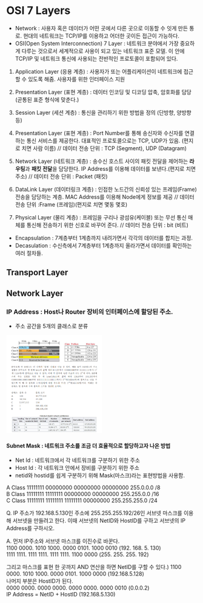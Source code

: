 # OSI 7 Layers
- Network : 사용자 혹은 데이터가 어떤 곳에서 다른 곳으로 이동할 수 잇게 만든 통로. 현대의 네트워크는 TCP/IP를 이용하고 어더한 곳이든 접근이 가능하다.  
- OSI(Open System Interconnection) 7 Layer : 네트워크 분야에서 가장 중요하게 다루는 것으로서 세계적으로 사용이 되고 있는 네트워크 표준 모델. 이 안에 TCP/IP 및 네트워크 통신에 사용되는 전반적인 프로토콜이 포함되어 있다.  

 1) Application Layer (응용 계층) : 사용자가 또는 어플리케이션이 네트워크에 접근할 수 있도록 해줌. 사용자를 위한 인터페이스 지원  
 
 2) Presentation Layer (표현 계층) : 데이터 인코딩 및 디코딩 압축, 암호화를 담당 (곧통된 표준 형식에 맞춘다.)  
 3) Session Layer (세션 계층) : 통신을 관리하기 위한 방법을 정의 (단방향, 양방향 등)  
 4) Presentation Layer (표현 계층) : Port Number를 통해 송신자와 수신자를 연결하는 통신 서비스를 제공한다. 대표적인 프로토콜으로는 TCP, UDP가 있음. (편지로 치면 사람 이름)  // 데이터 전송 단위 : TCP (Segment), UDP (Datagram)
 5) Network Layer (네트워크 계층) : 송수신 호스트 사이의 패킷 전달을 제어하는 **라우팅**과 **패킷 전달**을 담당한다. IP Address를 이용해 데이터를 보낸다.(편지로 치면 주소)  // 데이터 전송 단위 : Packet (패킷) 
 6) DataLink Layer (데이터링크 계층) : 인접한 노드간의 신뢰성 있는 프레임(Frame) 전송을 담당하는 계층. MAC Address를 이용해 Node에게 정보를 제공 // 데이터 전송 단위  :Frame (프레임)(편지로 치면 몇동 몇호)
 7) Physical Layer (물리 계층) : 프레임을 구리나 광섬유(케이블) 또는 무선 통신 매체를 통신해 전송하기 위한 신호로 바꾸어 준다. // 데이터 전송 단위 : bit (비트)

 - Encapsulation : 7계층부터 1계층까지 내려가면서 각각의 데이터를 합치는 과정.  
 - Decasulation : 수신측에서 7계층부터 1계층까지 올라가면서 데이터를 확인하는 여러 절차들.  

## Transport Layer

## Network Layer  
### IP Address : Host나 Router 장비의 인터페이스에 할당된 주소.

- 주소 공간을 5개의 클래스로 분류
<img src="/Computer Network/Capture/1.PNG" width="50%" height="50%">  

#### Subnet Mask : 네트워크 주소를 조금 더 효율적으로 할당하고자 나온 방법
- Net Id : 네트워크에서 각 네트워크를 구분하기 위한 주소  
- Host Id : 각 네트워크 안에서 장비를 구분하기 위한 주소  
- netid와 hostid를 쉽게 구분하기 위해 Mask(마스크)라는 표현방법을 사용함.  

A Class 11111111 00000000 00000000 00000000 255.0.0.0 /8  
B Class 11111111 11111111 00000000 00000000 255.255.0.0 /16  
C Class 11111111 11111111 11111111 00000000 255.255.255.0 /24  

Q. IP 주소가 192.168.5.130인 주소에 255.255.255.192/26인 서브넷 마스크를 이용해 서브넷을 만들려고 한다. 이때 서브넷의 NetID와 HostID를 구하고 서브넷의 IP Address를 구하시오.

A. 먼저 IP주소와 서브넷 마스크를 이진수로 바꾼다.  
   1100 0000. 1010 1000. 0000 0101. 1000 0010 (192. 168. 5. 130)  
   1111 1111. 1111 1111. 1111 1111. 1100 0000 (255. 255. 255. 192)   
   
   그리고 마스크를 표현 한 곳까지 AND 연산을 하면 NetID를 구할 수 있다.)
   1100 0000. 1010 1000. 0000 0101. 1000 0000 (192.168.5.128)  
   나머지 부분은 HostID가 된다.  
   0000 0000. 0000 0000. 0000 0000. 0000 0010 (0.0.0.2)  
   IP Address = NetID + HostID (192.168.5.130)
